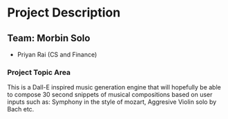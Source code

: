 # Project Description

## Team: Morbin Solo
- Priyan Rai (CS and Finance)

### Project Topic Area
This is a Dall-E inspired music generation engine that will hopefully be able to compose 30 second snippets of musical compositions based on user inputs such as: Symphony in the style of mozart, Aggresive Violin solo by Bach etc.
